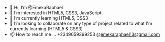 - 👋 Hi, I’m @EmekaRaphael
- 👀 I’m interested in HTML5, CSS3, JavaScript.
- 🌱 I’m currently learning HTML5, CSS3
- 💞️ I’m looking to collaborate on any type of project related to what I'm currently learning (HTML5 & CSS3)
- 📫 How to reach me ... +2349059399253 @emekaraphael13@gmail.com

<!---
EmekaRaphael/EmekaRaphael is a ✨ special ✨ repository because its `README.md` (this file) appears on your GitHub profile.
You can click the Preview link to take a look at your changes.
--->
